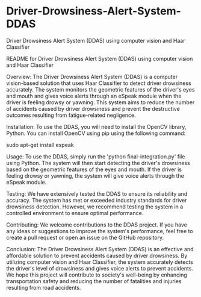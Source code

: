 # Driver-Drowsiness-Alert-System-DDAS
Driver Drowsiness Alert System (DDAS) using computer vision and Haar Classifier 

README for Driver Drowsiness Alert System (DDAS) using computer vision and Haar Classifier

Overview:
The Driver Drowsiness Alert System (DDAS) is a computer vision-based solution that uses Haar Classifier to detect driver drowsiness accurately. The system monitors the geometric features of the driver's eyes and mouth and gives voice alerts through an eSpeak module when the driver is feeling drowsy or yawning. This system aims to reduce the number of accidents caused by driver drowsiness and prevent the destructive outcomes resulting from fatigue-related negligence. 

Installation:
To use the DDAS, you will need to install the OpenCV library, Python. You can install OpenCV using pip using the following command:

sudo apt-get install espeak

Usage:
To use the DDAS, simply run the 'python final-integration.py' file using Python. The system will then start detecting the driver's drowsiness based on the geometric features of the eyes and mouth. If the driver is feeling drowsy or yawning, the system will give voice alerts through the eSpeak module.

Testing:
We have extensively tested the DDAS to ensure its reliability and accuracy. The system has met or exceeded industry standards for driver drowsiness detection. However, we recommend testing the system in a controlled environment to ensure optimal performance.

Contributing:
We welcome contributions to the DDAS project. If you have any ideas or suggestions to improve the system's performance, feel free to create a pull request or open an issue on the GitHub repository.

Conclusion:
The Driver Drowsiness Alert System (DDAS) is an effective and affordable solution to prevent accidents caused by driver drowsiness. By utilizing computer vision and Haar Classifier, the system accurately detects the driver's level of drowsiness and gives voice alerts to prevent accidents. We hope this project will contribute to society's well-being by enhancing transportation safety and reducing the number of fatalities and injuries resulting from road accidents.
